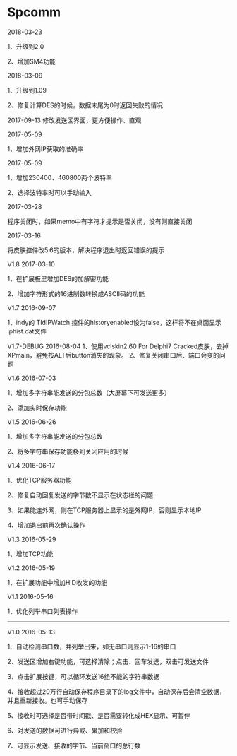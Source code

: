 # Spcomm

2018-03-23

1、升级到2.0

2、增加SM4功能

2018-03-09

1、升级到1.09

2、修复计算DES的时候，数据末尾为0时返回失败的情况

2017-09-13
修改发送区界面，更方便操作、直观

2017-05-09

1、增加外网IP获取的准确率


2017-05-09

1、增加230400、460800两个波特率

2、选择波特率时可以手动输入

2017-03-28

程序关闭时，如果memo中有字符才提示是否关闭，没有则直接关闭

2017-03-16

将皮肤控件改5.6的版本，解决程序退出时返回错误的提示

V1.8 2017-03-10

1、在扩展板里增加DES的加解密功能

2、增加字符形式的16进制数转换成ASCII码的功能


V1.7 2016-09-07

1、indy的 TIdIPWatch 控件的historyenabled设为false，这样将不在桌面显示iphist.dat文件

V1.7-DEBUG 2016-08-04
1、使用vclskin2.60 For Delphi7 Cracked皮肤，去掉XPmain，避免按ALT后button消失的现象。
2、修复关闭串口后、端口会变的问题


V1.6  2016-07-03

1、增加多字符串能发送的分包总数（大屏幕下可发送更多）

2、添加实时保存功能


V1.5   2016-06-26

1、增加多字符串能发送的分包总数

2、将多字符串保存功能移到关闭应用的时候


V1.4   2016-06-17

1、优化TCP服务器功能

2、修复自动回复发送的字节数不显示在状态栏的问题

3、如果能连外网，则在TCP服务器上显示的是外网IP，否则显示本地IP

4、增加退出前再次确认操作


V1.3   2016-05-29

1、增加TCP功能


V1.2    2016-05-19

1、在扩展功能中增加HID收发的功能


V1.1    2016-05-16

1、优化列举串口列表操作

------------------------------------------------------------------------------------------------

V1.0    2016-05-13

1、自动检测串口数，并列举出来，如无串口则显示1-16的串口

2、发送区增加右键功能，可选择清除；点击、回车发送，双击可发送文件

3、点击扩展按键，可以循环发送16组不能的字符串数据

4、接收超过20万行自动保存程序目录下的log文件中，自动保存后会清空数据，并且重新接收。也可手动保存

5、接收时可选择是否带时间戳、是否需要转化成HEX显示、可暂停

6、对发送的数据可进行异或、累加和校验

7、可显示发送、接收的字节、当前窗口的总行数

